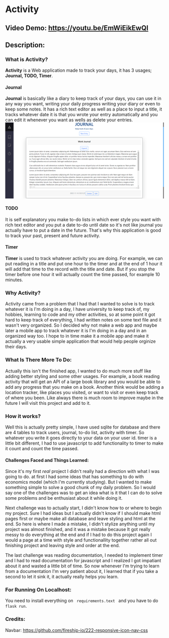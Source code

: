 # **Activity**
## **Video Demo**: https://youtu.be/EmWiEikEwQI
## Description:

### What is Activity?
**Activity** is a Web application made to track your days, it has 3 usages; **Journal, TODO, Timer**.

#### Journal
**Journal** is basically like a diary to keep track of your days, you can use it in any way you want, writing your daily progress writing your diary or even to keep some notes. It has a rich text editor as well as a place to input a title, it tracks whatever date it is that you wrote your entry automatically and you can edit it whenever you want as wells as delete your entries.
![Journal Screenshot](/screenshots/Journal.png?raw=true "Journal")
#### TODO
It is self explanatory you make to-do lists in which ever style you want with rich text editor and you put a date to-do until date so it's not like journal you actually have to put a date in the future. That's why this application is good to track your past, present and future activity.

#### Timer
**Timer** is used to track whatever activity you are doing. For example, we can put reading in a title and put one hour to the timer and at the end of 1 hour it will add that time to the record with the title and date. But if you stop the timer before one hour it will actually count the time passed, for example 10 minutes.

### Why Activity?
Activity came from a problem that I had that I wanted to solve is to track whatever it is I'm doing in a day, I have university to keep track of, my hobbies, learning to code and my other activities, so at some point it got hard to keep track of everything, I had written notes on some text file and it wasn't very organized. So I decided why not make a web app and maybe later a mobile app to track whatever it is I'm doing in a day and in an organized way too. I hope to in time make it a mobile app and make it actually a very usable simple application that would help people orginize their days.

### What Is There More To Do:
Actually this isn't the finished app, I wanted to do much more stuff like adding better styling and some other usages. For example, a book reading activity that will get an API of a large book library and you would be able to add any progress that you make on a book. Another think would be adding a location tracker, like places you visited, or want to visit or even keep track of where you been. Like always there is much room to improve maybe in the future I will visit this project and add to it.

### How it works?
Well this is actually pretty simple, I have used sqlite for database and there are 4 tables to track users, journal, to-do list, activity with timer. So whatever you write it goes directly to your data on your user id. timer is a little bit different, I had to use javascript to add functionality to timer to make it count and count the time passed.

#### Challenges Faced and Things Learned:
Since it's my first *real* project I didn't really had a direction with what I was going to do. at first I had some ideas that has something to do with economics model (which I'm currently studying). But I wanted to make something simple to solve a good chunk of my daily problem. So I would say one of the challenges was to get an idea what is it that I can do to solve some problems and be enthusiast about it while doing it.

Next challenge was to actually start, I didn't know how to or where to begin my project. Sure I had ideas but I actually didn't know if I should make html pages first or maybe make all database and leave styling and html at the end. So here is where I made a mistake, I didn't stylize anything until my project was almost finished, and it was a mistake because It got really messy to do everything at the end and if I had to do this project again I would a page at a time with style and functionallity together rather all out finishing project and leaving style and order at the end.

The last challenge was reading documentation, I needed to implement timer and I had to read documentation for javascript and I realized I got impatiant about it and wasted a little bit of time. So now whenever I'm trying to learn from a documentation I'm very patient about it, I learned that if you take a second to let it sink it, it actually really helps you learn.

### For Running On Localhost:
You need to install everything on <code> requirements.text </code> and you have to do <code>flask run</code>.

### Credits:
Navbar: https://github.com/fireship-io/222-responsive-icon-nav-css





